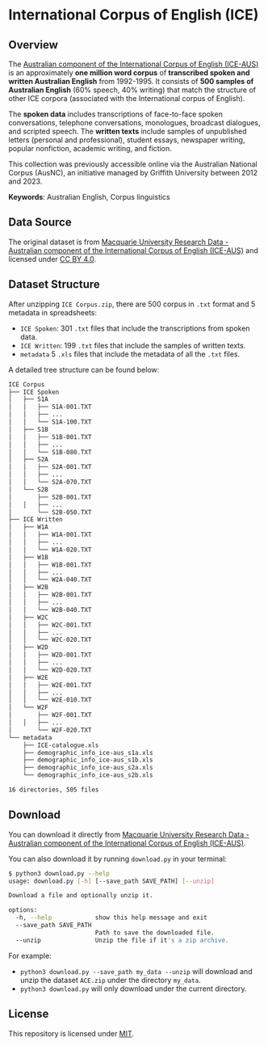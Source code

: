 

# International Corpus of English (ICE)

## Overview

The [Australian component of the International Corpus of English (ICE-AUS)](https://figshare.mq.edu.au/articles/dataset/International_Corpus_of_English_ICE_/24769173?file=43778337) is an approximately **one million word corpus** of **transcribed spoken and written Australian English** from 1992-1995. It consists of **500 samples of Australian English** (60% speech, 40% writing) that match the structure of other ICE corpora (associated with the International corpus of English). 

The **spoken data** includes transcriptions of face-to-face spoken conversations, telephone conversations, monologues, broadcast dialogues, and scripted speech. The **written texts** include samples of unpublished letters (personal and professional), student essays, newspaper writing, popular nonfiction, academic writing, and fiction.

This collection was previously accessible online via the Australian National Corpus (AusNC), an initiative managed by Griffith University between 2012 and 2023.

**Keywords**: Australian English, Corpus linguistics

## Data Source

The original dataset is from [Macquarie University Research Data - Australian component of the International Corpus of English (ICE-AUS)](https://figshare.mq.edu.au/articles/dataset/International_Corpus_of_English_ICE_/24769173?file=43778337) and licensed under [CC BY 4.0](https://creativecommons.org/licenses/by/4.0/).

## Dataset Structure

After unzipping `ICE Corpus.zip`, there are 500 corpus in `.txt` format and 5 metadata in spreadsheets:

- `ICE Spoken`: 301 `.txt` files that include the transcriptions from spoken data.
- `ICE Written`: 199 `.txt` files that include the samples of written texts.
- `metadata` 5 `.xls` files that include the metadata of all the `.txt` files.

A detailed tree structure can be found below:

```bash
ICE Corpus
├── ICE Spoken
│   ├── S1A
│   │   ├── S1A-001.TXT
│   │   ├── ...
│   │   └── S1A-100.TXT
│   ├── S1B
│   │   ├── S1B-001.TXT
│   │   ├── ...
│   │   └── S1B-080.TXT
│   ├── S2A
│   │   ├── S2A-001.TXT
│   │   ├── ...
│   │   └── S2A-070.TXT
│   └── S2B
│       ├── S2B-001.TXT
│   │   ├── ...
│       └── S2B-050.TXT
├── ICE Written
│   ├── W1A
│   │   ├── W1A-001.TXT
│   │   ├── ...
│   │   └── W1A-020.TXT
│   ├── W1B
│   │   ├── W1B-001.TXT
│   │   ├── ...
│   │   └── W2A-040.TXT
│   ├── W2B
│   │   ├── W2B-001.TXT
│   │   ├── ...
│   │   └── W2B-040.TXT
│   ├── W2C
│   │   ├── W2C-001.TXT
│   │   ├── ...
│   │   └── W2C-020.TXT
│   ├── W2D
│   │   ├── W2D-001.TXT
│   │   ├── ...
│   │   └── W2D-020.TXT
│   ├── W2E
│   │   ├── W2E-001.TXT
│   │   ├── ...
│   │   └── W2E-010.TXT
│   └── W2F
│       ├── W2F-001.TXT
│   │   ├── ...
│       └── W2F-020.TXT
└── metadata
    ├── ICE-catalogue.xls
    ├── demographic_info_ice-aus_s1a.xls
    ├── demographic_info_ice-aus_s1b.xls
    ├── demographic_info_ice-aus_s2a.xls
    └── demographic_info_ice-aus_s2b.xls

16 directories, 505 files

```

## Download

You can download it directly from [Macquarie University Research Data - Australian component of the International Corpus of English (ICE-AUS)](https://figshare.mq.edu.au/articles/dataset/International_Corpus_of_English_ICE_/24769173?file=43778337).

You can also download it by running `download.py` in your terminal:

```bash
$ python3 download.py --help                       
usage: download.py [-h] [--save_path SAVE_PATH] [--unzip]

Download a file and optionally unzip it.

options:
  -h, --help            show this help message and exit
  --save_path SAVE_PATH
                        Path to save the downloaded file.
  --unzip               Unzip the file if it's a zip archive.
```

For example:

- `python3 download.py --save_path my_data --unzip` will download and unzip the dataset `ACE.zip` under the directory `my_data`.
- `python3 download.py` will only download under the current directory.

## License

This repository is licensed under [MIT](https://opensource.org/license/mit).
